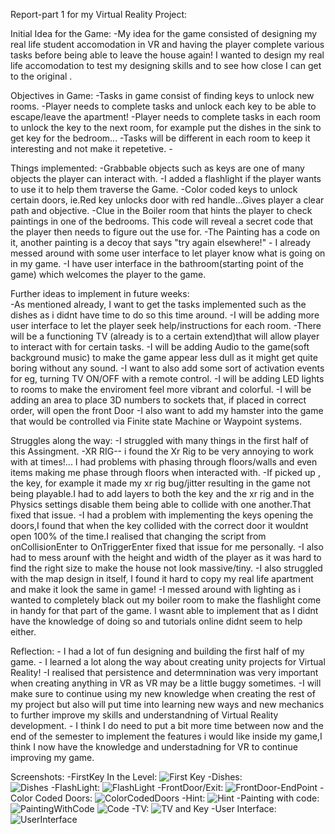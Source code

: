 Report-part 1 for my Virtual Reality Project:

Initial Idea for the Game:
        -My idea for the game consisted of designing my real life student accomodation in VR and having the player complete various tasks before being able to leave the house again!
        I wanted to design my real life accomodation to test my designing skills and to see how close I can get to the original .

Objectives in Game:
        -Tasks in game consist of finding keys to unlock new rooms.
        -Player needs to complete tasks and unlock each key to be able to escape/leave the apartment!
        -Player needs to complete tasks in each room to unlock the key to the next room, for example put the dishes in the sink to get key for the bedroom...
        -Tasks will be different in each room to keep it interesting and not make it repetetive.
        -

Things implemented:
        -Grabbable objects such as keys are one of many objects the player can interact with.
        -I added a flashlight if the player wants to use it to help them traverse the Game.
        -Color coded keys to unlock certain doors, ie.Red key unlocks door with red handle...Gives player a clear path and 
         objective.
        -Clue in the Boiler room that hints the player to check paintings in one of the bedrooms. This code will reveal a secret code that the player then needs to figure out the use for.
        -The Painting has a code on it, another painting is a decoy that says "try again elsewhere!"
        - I already messed around with some user interface to let player know what is going on in my game.
        -I have user interface in the bathroom(starting point of the game) which welcomes the player to the game.
        

Further ideas to implement in future weeks:        
        -As mentioned already, I want to get the tasks implemented such as the dishes as i didnt have time to do so this time around.
        -I will be adding more user interface to let the player seek help/instructions for each room.
        -There will be a functioning TV (already is to a certain extend)that will allow player to interact with for certain tasks.
        -I will be adding Audio to the game(soft background music) to make the game appear less dull as it might get quite boring without any sound.
        -I want to also add some sort of activation events for eg, turning TV ON/OFF with a remote control.
        -I will be adding LED lights to rooms to make the enviroment feel more vibrant and colorful.
        -I will be adding an area to place 3D numbers to sockets that, if placed in correct order, will open the front Door
        -I also want to add my hamster into the game that would be controlled via Finite state Machine or Waypoint systems.
        
        

Struggles along the way:
        -I struggled with many things in the first half of this Assingment.
        -XR RIG-- i found the Xr Rig to be very annoying to work with at times!... I had problems with phasing through floors/walls and even items making me phase through floors when interacted with.
        -If picked up , the key, for example it made my xr rig bug/jitter resulting in the game not being playable.I had to add layers to both the key and the xr rig and in the Physics settings disable them being able to           collide with one another.That fixed that issue.
        -I had a problem with implementing the keys opening the doors,I found that when the key collided with the correct door it wouldnt open 100% of the time.I realised that changing the script from onCollisionEnter to           OnTriggerEnter fixed that issue for me personally.
        -I also had to mess arounf with the height and width of the player as it was hard to find the right size to make the house not look massive/tiny.
        -I also struggled with the map design in itself, I found it hard to copy my real life apartment and make it look the same in game!
        -I messed around with lighting as i wanted to completely black out my boiler room to make the flashlight come in handy for that part of the game. I wasnt able to implement that as I didnt have the knowledge of              doing so and tutorials online didnt seem to help either.

Reflection:
        - I had a lot of fun designing and building the first half of my game.
        - I learned a lot along the way about creating unity projects for Virtual Reality!
        -I realised that persistence and determnination was very important when creating anything in VR as VR may be a little buggy sometimes.
        -I will make sure to continue using my new knowledge when creating the rest of my project but also will put time into learning new ways and new mechanics to further improve my skills and understandning of Virtual 
        Reality development.
        - I think I do need to put a bit more time between now and the end of the semester to implement the features i would like inside my game,I think I now have the knowledge and understadning for VR to continue                 improving my game.


Screenshots: 
        -FirstKey In the Level:
![First Key](https://github.com/tussoftwaredesign/ca-piotrWarkocki2003/assets/146718291/9ad311d1-1cca-4cb8-8e0a-a680bbff0b2d)
        -Dishes:  
![Dishes](https://github.com/tussoftwaredesign/ca-piotrWarkocki2003/assets/146718291/c82c6773-e983-4739-bbf6-a7e962b744c4)
        -FlashLight:
![FlashLight](https://github.com/tussoftwaredesign/ca-piotrWarkocki2003/assets/146718291/fffba7f4-6d05-44a7-962b-c04f00b8b147)
        -FrontDoor/Exit:
![FrontDoor-EndPoint](https://github.com/tussoftwaredesign/ca-piotrWarkocki2003/assets/146718291/cea28891-cea0-4f81-9f6d-26121966baf6)
        -Color Coded Doors:
![ColorCodedDoors](https://github.com/tussoftwaredesign/ca-piotrWarkocki2003/assets/146718291/d3df6e7e-06e8-48c3-a889-5b700a0fa4d7)
        -Hint:
![Hint](https://github.com/tussoftwaredesign/ca-piotrWarkocki2003/assets/146718291/2a4e755d-83c7-481c-859e-1dd245dd961a)
        -Painting with code:
![PaintingWithCode](https://github.com/tussoftwaredesign/ca-piotrWarkocki2003/assets/146718291/241c8fe8-24d6-4e37-8b5c-82ec98432f3c)
![Code](https://github.com/tussoftwaredesign/ca-piotrWarkocki2003/assets/146718291/7589ed25-4cec-435f-909f-a43ec122ddff)
        -TV:
![TV and Key](https://github.com/tussoftwaredesign/ca-piotrWarkocki2003/assets/146718291/ce150212-dfd7-43f9-af52-7fe8e52db209)
        -User Interface:
![UserInterface](https://github.com/tussoftwaredesign/ca-piotrWarkocki2003/assets/146718291/7d42d7c1-f337-453c-a798-158cbd8cdaf4)


 






